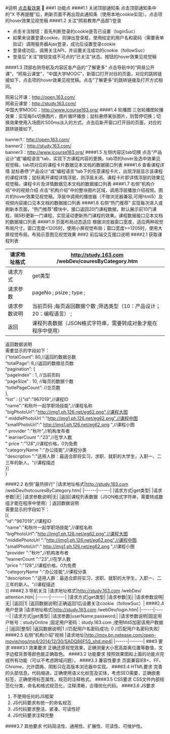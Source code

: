 #说明
[点击看效果](http://stephen-sun7.github.io)

###1	功能点
####1.1	关闭顶部通知条
点击顶部通知条中的“X 不再提醒”后，刷新页面不再出现此通知条（使用本地cookie实现）。点击项的hover效果见视觉稿
####1.2	关注“网易教育产品部”/登录

* 点击关注按钮：首先判断登录的cookie是否已设置（loginSuc）
* 如果未设置登录cookie，则弹出登录框，使用给定的用户名和密码（需要表单验证）调用服务器Ajax登录，成功后设置登录cookie
* 登录成功后，调用关注API，并设置关注成功的cookie（followSuc）
* 登录后“关注”按钮变成不可点的“已关注”状态。按钮的hover效果见视觉稿

####1.3	顶部右侧导航及内容区各产品的“了解更多”
点击导航中的“网易公开课”，“网易云课堂”，“中国大学MOOC”，新窗口打开对目的页面，对应的跳转链接如下，点击项的hover效果见视觉稿。点击“了解更多”的跳转链接及打开方式相同。  

网易公开课：http://open.163.com/   
网易云课堂：http://study.163.com/   
中国大学MOOC：http://www.icourse163.org/
####1.4	轮播图
三张轮播图轮播效果：实现每5s切换图片，图片循环播放；鼠标悬停某张图片，则暂停切换；切换效果使用入场图片500ms淡入的方式。点击后新开窗口打开目的页面，对应的跳转链接如下,   

banner1：http://open.163.com/  
banner2：http://study.163.com/   
banner3：http://www.icourse163.org/
####1.5	左侧内容区tab切换
点击“产品设计”或“编程语言”tab，实现下方课程内容的更换。tab项的hover及选中效果见视觉稿，tab项对应的课程卡片数据见本文档的数据接口列表
####1.6	查看课程详情
鼠标悬停“产品设计”或“编程语言”tab下的任意课程卡片，出现浮层显示该课程的课程详情；鼠标离开课程详情浮层，则浮层关闭。课程卡片即详情浮层的效果见视觉稿，课程卡片及详情数据见本文档的数据接口列表
####1.7	右侧“机构介绍”中的视频介绍
点击“机构介绍”中的整块图片区域，调用浮层播放介绍视频。图片的hover效果见视觉稿，浮层中调用的播放器（不做浏览器兼容,可用html5）及视频内容接口见本文档的数据接口列表
####1.8	右侧“热门推荐”
实现每次进入或刷新本页面，“热门推荐”模块中，接口返回20门课程数据，默认展示前10门课程，隔5秒更新一门课程，实现滚动更新热门课程的效果。课程数据接口见本文档的数据接口列表
####1.9	页面布局动态适应
根据浏览器窗口宽度，适应两种视觉布局尺寸。窗口宽度<1205时，使用小屏视觉布局；窗口宽度>=1205时，使用大屏视觉布局。布局示意图见视觉效果
###2	前后端交互接口说明
####2.1	获取课程列表

| 请求地址格式 | http://study.163.com /webDev/couresByCategory.htm |
|-------|-------|
| 请求方式 | get类型 |
|请求参数|pageNo ; psize ; type ; |
|请求参数说明|当前页码 ;每页返回数据个数 ;筛选类型（10：产品设计；20：编程语言） ;|
|返回|课程列表数据（JSON格式字符串，需要转成对象才能在程序中使用）|
返回数据说明   
需要显示的字段如下：   
{“totalCount”: 80,//返回的数据总数   
“totalPage”: 8,//返回的数据总页数    
“pagination”: {   
“pageIndex” : 1, //当前页码   
“pageSize” : 10, //每页的数据个数   
“totlePageCount”: //总页数   
},   
“list” : [{"id":"967019",//课程ID   
"name":"和秋叶一起学职场技能",//课程名称   
"bigPhotoUrl":"http://img1.ph.126.net/eg62.png",//课程大图   
" middlePhotoUrl ":"http://img1.ph.126.net/eg62.png",//课程中图   
"smallPhotoUrl":" http://img1.ph.126.net/eg62.png ",//课程小图   
" provider ":"秋叶",//机构发布者   
" learnerCount ":"23",//在学人数   
" price ":"128",//课程价格，0为免费   
"categoryName ":"办公技能",//课程分类   
"description ":"适用人群：最适合即将实习、求职、就职的大学生，入职一、二三年的新人。"//课程描述   
}]   
}
 

####2.2	右侧“最热排行”
|请求地址格式|http://study.163.com /webDev/hotcouresByCategory.htm|
|------|------|
|请求方式|get类型|
|请求参数|无|
|请求参数说明|无|
|返回|课程列表数据（JSON格式字符串，需要转成数组才能在程序中使用）|
返回数据说明   
需要显示的字段如下：    
[{   
"id":"967019",//课程ID    
"name":"和秋叶一起学职场技能",//课程名称   
"bigPhotoUrl":"http://img1.ph.126.net/eg62.png",//课程大图   
"middlePhotoUrl ":"http://img1.ph.126.net/eg62.png",//课程中图   
"smallPhotoUrl":" http://img1.ph.126.net/eg62.png ",//课程小图   
"provider ":"秋叶",//机构发布者   
"learnerCount ":"23",//在学人数   
"price ":"128",//课程价格，0为免费   
"categoryName ":"办公技能",//课程分类    
"description ":"适用人群：最适合即将实习、求职、就职的大学生，入职一、二三年的新人。"//课程描述   
}]
####2.3	导航关注
|请求地址格式|http://study.163.com /webDev/ attention.htm|
|------|-------|
|请求方式|get类型|
|请求参数|无|
|请求参数说明|无|
|返回|1|
|返回数据说明|正确返回1后设置关注cookie（followSuc）|
####2.4	用户登录
|请求地址格式|http://study.163.com /webDev/login.htm|
|------|------|
|请求方式|get类型|
|请求参数|userName;password;|
|请求参数说明|固定用户帐号：studyOnline ;固定用户密码：study.163.com ;使用Md5加密该用户数据 ;|
|返回|整型|
|返回数据说明|1  //匹配用户名密码成功; 0  //匹配用户名密码失败|
####2.5	右侧“机构介绍”视频
|请求地址|http://mov.bn.netease.com/open-movie/nos/mp4/2014/12/30/SADQ86F5S_shd.mp4|
|------|-------|
###3 要求
####3.1	效果要求
正确还原视觉效果，正确测量大小宽高距离位置等数值，文字边框背景等颜色能正确取色。
####3.2	功能要求
按照效果图和上面的功能点完成所有功能（可以不考虑跨域问题）。
####3.3	兼容性要求
页面兼容IE8+、FF、Chrome，允许圆角、阴影只在高版本浏览器中实现。
####3.4	HTML要求
完善的头部信息，代码缩进，正确使用语义化标签及实体，考虑SEO需要，正确嵌套标签，正确使用标签属性，规范的注释格式。
####3.5	CSS要求
CSS文件内部规范化分类，命名和格式规范化，注释清晰，合理优化代码。
####3.6	JS要求
1.	不使用任何的JS框架
2.	JS代码要求有统一的命名规范
3.	JS代码要求整洁、紧凑、可读性好 
4.	JS代码要求注释完整

####3.7	其他要求
代码简洁性、通用性、扩展性、可读性、可维护性。
